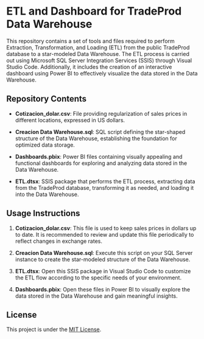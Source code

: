 # ETL and Dashboard for TradeProd Data Warehouse

This repository contains a set of tools and files required to perform Extraction, Transformation, and Loading (ETL) from the public TradeProd database to a star-modeled Data Warehouse. The ETL process is carried out using Microsoft SQL Server Integration Services (SSIS) through Visual Studio Code. Additionally, it includes the creation of an interactive dashboard using Power BI to effectively visualize the data stored in the Data Warehouse.

## Repository Contents

- **Cotizacion_dolar.csv**: File providing regularization of sales prices in different locations, expressed in US dollars.

- **Creacion Data Warehouse.sql**: SQL script defining the star-shaped structure of the Data Warehouse, establishing the foundation for optimized data storage.

- **Dashboards.pbix**: Power BI files containing visually appealing and functional dashboards for exploring and analyzing data stored in the Data Warehouse.

- **ETL.dtsx**: SSIS package that performs the ETL process, extracting data from the TradeProd database, transforming it as needed, and loading it into the Data Warehouse.

## Usage Instructions

1. **Cotizacion_dolar.csv**: This file is used to keep sales prices in dollars up to date. It is recommended to review and update this file periodically to reflect changes in exchange rates.

2. **Creacion Data Warehouse.sql**: Execute this script on your SQL Server instance to create the star-modeled structure of the Data Warehouse.

3. **ETL.dtsx**: Open this SSIS package in Visual Studio Code to customize the ETL flow according to the specific needs of your environment.

4. **Dashboards.pbix**: Open these files in Power BI to visually explore the data stored in the Data Warehouse and gain meaningful insights.



## License

This project is under the [MIT License](LICENSE).

